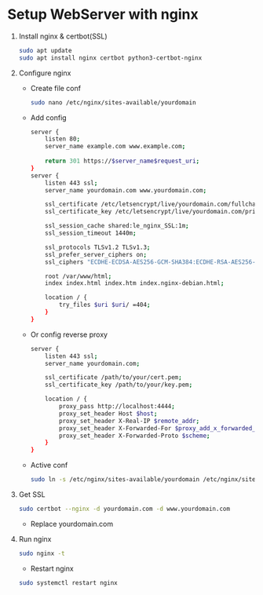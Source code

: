 # Setup WebServer with nginx
1. Install nginx & certbot(SSL)
    ```sh
    sudo apt update 
    sudo apt install nginx certbot python3-certbot-nginx
    ```

2. Configure nginx
    - Create file conf
        ```sh
        sudo nano /etc/nginx/sites-available/yourdomain
        ```
    - Add config
        ```sh
        server {
            listen 80;
            server_name example.com www.example.com;  
            
            return 301 https://$server_name$request_uri;
        }
        server {
            listen 443 ssl;
            server_name yourdomain.com www.yourdomain.com;

            ssl_certificate /etc/letsencrypt/live/yourdomain.com/fullchain.pem;
            ssl_certificate_key /etc/letsencrypt/live/yourdomain.com/privkey.pem;

            ssl_session_cache shared:le_nginx_SSL:1m;
            ssl_session_timeout 1440m;

            ssl_protocols TLSv1.2 TLSv1.3;
            ssl_prefer_server_ciphers on;
            ssl_ciphers "ECDHE-ECDSA-AES256-GCM-SHA384:ECDHE-RSA-AES256-GCM-SHA384:ECDHE-ECDSA-CHACHA20-POLY1305:ECDHE-RSA-CHACHA20-POLY1305:ECDHE-ECDSA-AES128-GCM-SHA256:ECDHE-RSA-AES128-GCM-SHA256";

            root /var/www/html;
            index index.html index.htm index.nginx-debian.html;

            location / {
                try_files $uri $uri/ =404;
            }
        }
        ```
    - Or config reverse proxy
        ```sh
        server {
            listen 443 ssl;
            server_name yourdomain.com;

            ssl_certificate /path/to/your/cert.pem;
            ssl_certificate_key /path/to/your/key.pem;

            location / {
                proxy_pass http://localhost:4444;
                proxy_set_header Host $host;
                proxy_set_header X-Real-IP $remote_addr;
                proxy_set_header X-Forwarded-For $proxy_add_x_forwarded_for;
                proxy_set_header X-Forwarded-Proto $scheme;
            }
        }
        ```
    
    - Active conf
        ```sh
        sudo ln -s /etc/nginx/sites-available/yourdomain /etc/nginx/sites-enabled/
        ```
    
3. Get SSL
    ```sh
    sudo certbot --nginx -d yourdomain.com -d www.yourdomain.com
    ```
    - Replace yourdomain.com
    
4. Run nginx
    ```sh
    sudo nginx -t
    ```
    - Restart nginx
    ```sh
    sudo systemctl restart nginx
    ```
